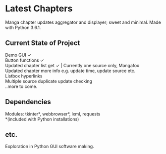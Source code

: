 # Latest Chapters

Manga chapter updates aggregator and displayer; sweet and minimal. Made with Python 3.6.1.

## Current State of Project

Demo GUI ✓  
Button functions ✓  
Updated chapter list get ✓ | Currently one source only, Mangafox  
Updated chapter more info e.g. update time, update source etc.  
Listbox hyperlinks  
Multiple source duplicate update checking  
..more to come.  

## Dependencies

Modules: tkinter*, webbrowser*, lxml, requests  
*(included with Python installations)

## etc.

Exploration in Python GUI software making.
